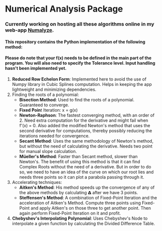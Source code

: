 # Numerical Analysis Package

### Currently working on hosting all these algorithms online in my web-app [Numalyze](https://numalyze.herokuapp.com).

#### This repository contains the Python implementation of the following method:

#### Please do note that your f(x) needs to be defined in the main part of the program. You will also need to specify the Tolerance level. Input handling hasn't been implemented yet.

<ol>
  <li><Strong>Reduced Row Echelon Form</Strong>: Implemented here to avoid the use of Numpy library in Cubic Splines computation. Helps in keeping the app lightweight and minimizing dependencies.</li>
  <li>Finding the roots of a polynomial:
    <ul>
      <li><strong>Bisection Method</strong>: Used to find the roots of a polynomial. Guaranteed to converge.</li>
      <li><strong>Fixed Poin</strong>t Iteration: x = g(x)</li>
      <li><strong>Newton-Raphson</strong>: The fastest converging method, with an order of 2. Need extra computation for the derivative and might fail when f'(x) = 0. Also added the modified Newton's method that uses the second derivative for computations, thereby possibly reducing the iterations needed for convergence.</li>
      <li><strong>Secant Method</strong>: Uses the same methodology of Newton's method, but without the need of calculating the derivative. Needs two point for manual slope calculation.</li>
      <li><strong>Müeller's Method</strong>: Faster than Secant method, slower than Newton's. The benefit of using this method is that it can find Complex Roots without the need of a derivative. But in order to do so, we need to have an idea of the curve on which our root lies and needs three points so it can plot a parabola passing through it.</li>
    </ul>
  </li>
  <li> Accelerating techniques:
    <ul>
      <li><strong>Aitken's Method</strong>: His method speeds up the convergence of any of the above methods by calculating 𝝙 after we have 3 points.</li>
      <li><strong>Steffensen's Method</strong>: A combination of Fixed-Point Iteration and the acceleration of Aitken's Method. Compute three points using Fixed-Point and apply Aitken's on those three to get another point. Then again perform Fixed-Point Iteration on it and profit.</li>
    </ul>
  </li>
  <li>
    <STRONG>Chebyshev's Interpolating Polynomial</STRONG>: Uses Chebyshev's Node to interpolate a given function by calculating the Divided Difference Table.
  </li>
</ol>


